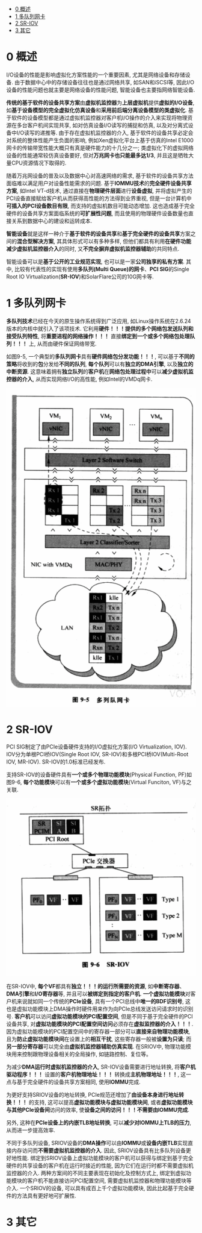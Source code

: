 
<!-- @import "[TOC]" {cmd="toc" depthFrom=1 depthTo=6 orderedList=false} -->

<!-- code_chunk_output -->

* [0 概述](#0-概述)
* [1 多队列网卡](#1-多队列网卡)
* [2 SR\-IOV](#2-sr-iov)
* [3 其它](#3-其它)

<!-- /code_chunk_output -->

# 0 概述

I/O设备的性能是影响虚拟化方案性能的一个重要因素, 尤其是网络设备和存储设备. 由于数据中心中的存储设备往往也是通过网络共享, 如SAN和iSCSI等, 因此I/O设备的性能问题也就主要是网络设备的性能问题, 智能设备也主要指网络智能设备.

**传统的基于软件的设备共享方案**由**虚拟机监控器**为**上层虚拟机**提供**虚拟的I/O设备**, 如**基于设备模型的完全虚拟化仿真设备**和**采用前后端分离设备模型的类虚拟化**. 基于软件的设备模型都是通过虚拟机监控器对客户机I/O操作的介入来实现将物理资源在多台客户机间实现共享, 如对仿真设备I/O读写的捕捉和仿真, 以及对分离式设备中I/O读写的递推等. 由于存在虚拟机监控器的介入, 基于软件的设备共享必定会对系统的整体性能产生负面的影响, 例如Xen虚拟化平台上基于仿真的Intel E1000网卡的传输带宽性能大概只有真是硬件能力的十几分之一; 类虚拟化下的虚拟网络设备的性能通常较仿真设备要好, 但对**万兆网卡也只能最多达1/3**, 并且这是牺牲大量CPU资源情况下取得的.

随着万兆网设备的普及以及数据中心对高速网络的需求, 基于软件的设备共享方法面临难以满足用户对设备性能需求的问题. 基于**IOMMU技术**的**完全硬件设备共享方案**, 如Intel VT\-d技术, 通过直接在**物理硬件层面**进行**设备虚拟**, 并将虚拟产生的PCI设备直接赋给客户机从而获得高性能的方法得到业界重视, 但是一台计算机中**可插入的PCI设备数目有限**, 而支持的虚拟机数目可能动态增加. 这也造成基于完全硬件的设备共享方案面临系统的**可扩展性问题**, 而且使用的物理硬件设备数量也直接关系到数据中心的建设和运转成本.

**智能设备**就是这样一种介于**基于软件的设备共享**和**基于完全硬件的设备共享**方案之间的**混合型解决方案**, 其具体形式可以有多种多样, 但他们都具有利用**在硬件功能减少虚拟机监控器介入**的同时, 又**不完全摒弃虚拟机监控器辅助**的共同特点. 

智能设备可以是**基于公开的工业规范实现**, 也可以是一家**公司独享的私有方案**. 其中, 比较有代表性的实现有使用**多队列(Multi Queue)的网卡**、**PCI SIG**的Single Root IO Virtualization(**SR\-IOV**)和SolarFlare公司的10G网卡等.

# 1 多队列网卡

**多队列技术**已经在今天的原生操作系统得到广泛应用, 如Linux操作系统在2.6.24版本的内核中就引入了该项技术. 它利用**硬件！！！提供的多个网络包发送队列和接受队列特性**, 将**重要进程的网络操作！！！** 直接**绑定到一个或多个网络包处理队列！！！** 上, 从而由硬件保证网络带宽.

如图9\-5, 一个典型的**多队列网卡**具有**硬件网络包分发功能！！！**, 可以基于**不同的策略**将收到的**包**分发给**不同的队列**, **每个队列**可以有**独立的DMA引擎**, 以及**独立的中断资源**. 这意味着拥有**独立队列**的**客户机**在**网络包处理过程中**可以**减少虚拟机监控器的介入**, 从而实现网络I/O的高性能, 例如Intel的VMDq网卡.

![](./images/2019-05-06-16-39-07.png)

# 2 SR\-IOV

PCI SIG制定了由PCIe设备硬件支持的I/O虚拟化方案(I/O Virtualization, IOV). IOV分为单根PCI桥IOV(Single Root IOV, SR\-IOV)和多根PCI桥IOV(Multi\-Root IOV, MR\-IOV). SR\-IOV的1.0标准已经发布.

支持SR\-IOV的设备硬件具有**一个或多个物理功能模块**(Physical Function, PF)如图9\-6, **每个功能模块**可以有**一个或多个虚拟功能模块**(Virtual Funciton, VF)与之关联.

![](./images/2019-05-06-16-51-27.png)

在SR\-IOV中, **每个VF**都具有**独立！！！的运行所需要的资源**, 如**中断寄存器**、**DMA引擎**和**I/O寄存器**等, 并且可以**被绑定到指定的客户机**. **一个虚拟功能模块**对客户机来说就如同一个传统的**PCIe设备**, 具有一个PCI总线中**唯一的BDF识别号**, 这也是虚拟功能模块上DMA操作时硬件用来作为向PCIe总线发送访问请求时的识别号. **客户机**可以访问**虚拟功能模块的PCI配置空间**, 但是不同于基于完全硬件的PCI设备共享, 对**虚拟功能模块的PCI配置空间访问**必须存在**虚拟监控器的介入！！！**. 因为虚拟功能模块的PCI配置空间中的寄存器一部分可以**直接来自物理功能模块**, 且为**防止虚拟功能模块间**在设置上的**相互干扰**, 这些寄存器一般被**设置为只读**; 而**另一部分寄存器**可以完全由**虚拟机监控器辅助仿真实现**. 在SRIOV中, 物理功能模块用来控制跟物理设备相关的全局操作, 如链路控制、复位等。

为减少**DMA运行时虚拟机监控器的介入**, SR\-IOV设备需要进行地址转换, 将**客户机驱动程序！！！** 设置的**客户机物理地址！！！** 转换成**主机物理地址！！！**, 这一点与基于完全硬件的设备共享方案相同, 使用**IOMMU**完成. 

为更好支持SRIOV设备的地址转换, PCIe规范还增加了**由设备本身进行地址转换！！！** 的支持, 这可以提高**虚拟功能模块与虚拟功能模块间**, 或者**虚拟功能模块与其他PCIe设备间**访问的效率, 使**设备之间的访问！！！不需要由IOMMU完成**. 

另外, 这种在**PCIe设备上的内嵌TLB地址转换**, 可以**减少对IOMMU上TLB的压力**, 从而进一步提高效率.

不同于多队列设备, SRIOV设备的**DMA操作**可以由**IOMMU**或**设备内嵌TLB**实现直接内存访问而**不需要虚拟机监控器的介入**. 因此, SRIOV设备具有比多队列设备更好地性能. 绑定到SRIOV设备上虚拟功能模块的客户机可以获得与绑定到基于完全硬件的共享设备的客户机在运行时接近的性能, 因为它们在运行时都不需要虚拟机监控器的介入. 两种方案间的不同主要表现在初始化及控制方式上, 绑定到虚拟功能模块的客户机不能直接访问PCI配置空间, 需要虚拟机监控器和物理功能模块等介入. 一个SRIOV的设备, 可以具有成百上千个虚拟功能模块, 因此比起基于完全硬件的方法具有更好地可扩展性.

# 3 其它

